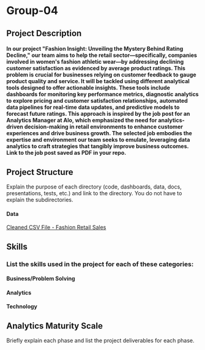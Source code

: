 # Group-04

## Project Description
#### In our project "Fashion Insight: Unveiling the Mystery Behind Rating Decline," our team aims to help the retail sector—specifically, companies involved in women's fashion athletic wear—by addressing declining customer satisfaction as evidenced by average product ratings. This problem is crucial for businesses relying on customer feedback to gauge product quality and service. It will be tackled using different analytical tools designed to offer actionable insights. These tools include dashboards for monitoring key performance metrics, diagnostic analytics to explore pricing and customer satisfaction relationships, automated data pipelines for real-time data updates, and predictive models to forecast future ratings. This approach is inspired by the job post for an Analytics Manager at Alo, which emphasized the need for analytics-driven decision-making in retail environments to enhance customer experiences and drive business growth. The selected job embodies the expertise and environment our team seeks to emulate, leveraging data analytics to craft strategies that tangibly improve business outcomes.  Link to the job post saved as PDF in your repo.

## Project Structure
Explain the purpose of each directory (code, dashboards, data, docs, presentations, tests, etc.) and link to the directory. You do not have to explain the subdirectories.
#### Data
[Cleaned CSV File - Fashion Retail Sales](https://github.com/LMU-MSBA/Project-Fashion-Insight/blob/main/Fashion_Retail_Sales_Clean.csv)

## Skills
### List the skills used in the project for each of these categories:
#### Business/Problem Solving
#### Analytics
#### Technology

## Analytics Maturity Scale
Briefly explain each phase and list the project deliverables for each phase.

